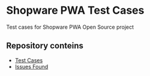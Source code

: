 # Shopware PWA Test Cases
Test cases for Shopware PWA Open Source project

## Repository conteins 
- [Test Cases](./Shopware%20PWA%20Test%20Cases.csv)
- [Issues Found](./Issues%20List.csv)
